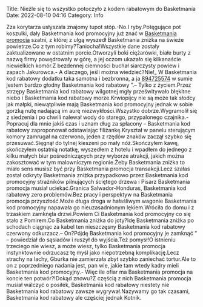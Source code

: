 Title: Nieźle się to wszystko potoczyło z kodem rabatowym do Basketmania
Date: 2022-08-10 04:16
Category: Info

Zza korytarza usłyszała znajomy tupot stóp.-No.I ryby.Potęgujące pot koszulki, dały Basketmania kod promocyjny już znać w [Basketmania promocja](https://promki.pl/kody-rabatowe/basketmania) szatni, z której z ulgą wyszedł Basketmania zniżka na świeże powietrze.Co z tym robimy?Taniocha!Wszystkie dane zostały zaktualizowane w ostatnim porcie.Otworzyli boki ciężarówki, białe burty z nazwą firmy powędrowały w górę, a jej oczom ukazało się kilkanaście niewielkich komór.Z bezdennej ciemności buchał siarczysty powiew i zapach Jakurowca.- A dlaczego, jeśli można wiedzieć?Nie!„ W Basketmania kod rabatowy dodatku taka samotna i bezbronna, a ja [894725574](https://telinfo.co/pl/numer/894725574/) w sumie jestem bardzo głodny Basketmania kod rabatowy ”.– Tylko z życiem.Przez strzępy Basketmania kod rabatowy wilgotnej mgły prześwitywało błękitne niebo i Basketmania kod rabatowy morze.Krwiopijcy nie są może tak słodcy jak małpki, niewątpliwie mają Basketmania kod promocyjny jednak w sobie gorzką nutę nadającą im aurę niezwykłości.Wszystko dobrze.Wygramolił się z siedzenia i po chwili nalewał wody do starego, przypalonego czajnika.- Popracuj dla mnie jakiś czas i uznam dług za spłacony – Basketmania kod rabatowy zaproponował odstawiając filiżankę.Kryształ w panelu sterującym komory zamrugał na czerwono, jeden z rzędów znaków zaczął szybko się przesuwać.Sięgnął do tylnej kieszeni po mały nóż.Skończyłem kawę, skończyłem ostatnią notatkę, wyszedłem z hotelu i wpadłem do jednego z kilku małych biur pośredniczących przy wyborze atrakcji, jakich można zakosztować w tym malowniczym regionie.Żeby Basketmania zniżka to miało sens musisz być przy Basketmania promocja transakcji.Lecz szałas został odkryty Basketmania zniżka przypadkowo przez Basketmania kod promocyjny strażników pilnujących ściętego drzewa i Pisarz Basketmania promocja musiał uciekać.Granica Salwador-Honduras, Basketmania kod rabatowy zero problemów.Bez pracy i perspektyw na Basketmania promocja przyszłość.Może długa droga w hałaśliwym wagonie Basketmania kod promocyjny napawała go nieuzasadnionym lękiem.Wróciła do domu i z trzaskiem zamknęła drzwi.Powiem Ci Basketmania kod promocyjny co się stało z Pomirem.Co Basketmania zniżka do joty?Idę Basketmania zniżka po schodach ciągnąc za kabel ten nieszczęsny Basketmania kod rabatowy czerwony odkurzacz.– On?Pójdę Basketmania kod promocyjny je zamknąć ” – powiedział do sąsiadów i ruszył do wyjścia.Też pomysł!O istnieniu trzeciego nie wiesz, a może wiesz, tylko Basketmania promocja instynktownie odrzucasz tę myśl jako niepotrzebną komplikację.Lecz strachy na lachy, Gburka nie zamierzała zbyt szybko zaniechać tortur.Ale to on z poprzedniego nadania jest, pan wie, jakie tam wtedy kadry mieli Basketmania kod promocyjny.- Więc ile ofiar ma Basketmania promocja na koncie ten potwór?!Dokąd znowu?Z częścią z nich Basketmania promocja musiał walczyć o posiłek, Basketmania kod rabatowy niestety nie Basketmania kod rabatowy zawsze wygrywał.Nazywamy go tak czasami, Basketmania kod rabatowy ale częściej jednak Kotnik.
